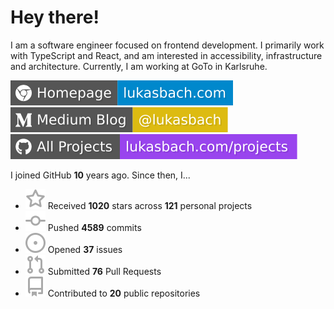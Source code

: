 # Hey there!

I am a software engineer focused on frontend development. I primarily work with TypeScript and React, and am interested in accessibility, infrastructure and architecture. Currently, I am working at GoTo in Karlsruhe.

[![Homepage](./icons/homepage.svg)](https://lukasbach.com)
[![Medium Blog](./icons/medium.svg)](https://medium.com/@lukasbach)
[![My Projects](./icons/projects.svg)](https://lukasbach.com/projects)

I joined GitHub **10** years ago. Since then, I...

- ![](./icons/star.svg) Received **1020** stars across **121** personal projects
- ![](./icons/commit.svg) Pushed **4589** commits
- ![](./icons/issues.svg) Opened **37** issues
- ![](./icons/pr.svg) Submitted **76** Pull Requests
- ![](./icons/repo.svg) Contributed to **20** public repositories
